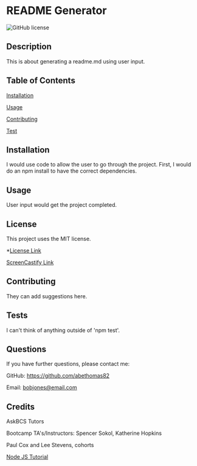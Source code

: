 # README Generator

  ![GitHub license](https://img.shields.io/badge/license-MIT-blue.svg)
  ## Description
  This is about generating a readme.md using user input.

  ## Table of Contents
  [Installation](#installation)

  [Usage](#usage)

  [Contributing](#contributing)

  [Test](#tests)

  ## Installation
  I would use code to allow the user to go through the project. First, I would do an npm install to have the correct dependencies.

  ## Usage
  User input would get the project completed.

  ## License
This project uses the MIT license.


  
*[License Link](#license)


  [ScreenCastify Link](https://drive.google.com/file/d/1UqB_ICGF7Aj8pRIbtakrZG91jQStxL3p/view)

  ## Contributing
  They can add suggestions here.

  ## Tests
  I can't think of anything outside of 'npm test'.

  ## Questions
  If you have further questions, please contact me:

  GitHub: https://github.com/abethomas82

  Email: bobjones@email.com

  ## Credits
  AskBCS Tutors

  Bootcamp TA's/Instructors: Spencer Sokol, Katherine Hopkins

  Paul Cox and Lee Stevens, cohorts

  [Node JS Tutorial](https://youtu.be/w-7RQ46RgxU)
